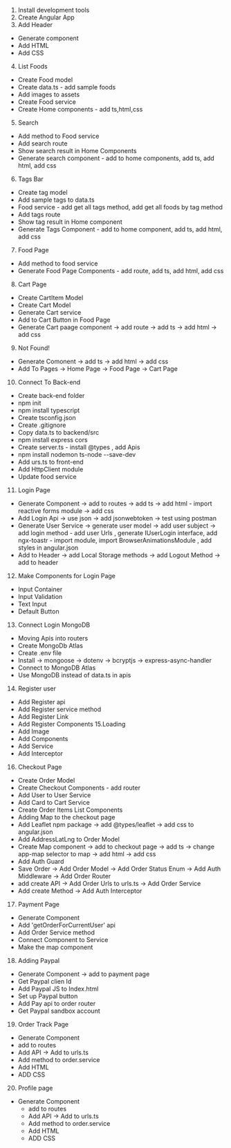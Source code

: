 
1. Install development tools
2. Create Angular App
3. Add Header
- Generate component
- Add HTML
- Add CSS
4. List Foods
- Create Food model
- Create data.ts - add sample foods
- Add images to assets
- Create Food service
- Create Home components - add ts,html,css
5. Search
- Add method to Food service
- Add search route 
- Show search result in Home Components
- Generate search component - add to home components, add ts, add html, add css
6. Tags Bar
- Create tag model
- Add sample tags to data.ts
- Food service - add get all tags method, add get all foods by tag method
- Add tags route
- Show tag result in Home component
- Generate Tags Component - add to home component, add ts, add html, add css
7. Food Page
- Add method to food service
- Generate Food Page Components - add route, add ts, add html, add css
8. Cart Page
- Create CartItem Model
- Create Cart Model
- Generate Cart service
- Add to Cart Button in Food Page
- Generate Cart paage component
 -> add route
 -> add ts 
 -> add html
 -> add css
 9. Not Found!
 - Generate Comonent
 -> add ts
 -> add html
 -> add css
 - Add To Pages
 -> Home Page
 -> Food Page
 -> Cart Page
 10. Connect To Back-end
 - Create back-end folder
 - npm init
 - npm install typescript
 - Create tsconfig.json
 - Create .gitignore
 - Copy data.ts to backend/src
 - npm install express cors
 - Create server.ts - install @types , add Apis
 - npm install nodemon ts-node --save-dev
 - Add urs.ts to front-end
 - Add HttpClient module
 - Update food service 
 11. Login Page 
 - Generate Component
 ->  add to routes
 -> add ts 
 ->  add html - import reactive forms module
 -> add css
 - Add Login Api
  -> use json
  -> add jsonwebtoken
  -> test using postman
  - Generate User Service
  -> generate user model
  -> add user subject 
  -> add login method - add user Urls , generate IUserLogin interface, add ngx-toastr - import module, import BrowserAnimationsModule , add styles in angular.json
  - Add to Header
  -> add Local Storage methods
  -> add Logout Method
  -> add to header
  12. Make Components for Login Page
  - Input Container
  - Input Validation
  - Text Input
  - Default Button
  13. Connect Login MongoDB
  - Moving Apis into routers
  - Create MongoDb Atlas
  - Create .env file
  - Install 
  -> mongoose
  -> dotenv
  -> bcryptjs
  -> express-async-handler
  - Connect to MongoDB Atlas
  - Use MongoDB instead of data.ts in apis
  14. Register user 
  - Add Register api
  - Add Register service method
  - Add Register Link
  - Add Register Components
  15.Loading
  - Add Image
  - Add Components
  - Add Service
  - Add Interceptor
  16. Checkout Page
  - Create Order Model
  - Create Checkout Components - add router
  - Add User to User Service
  - Add Card to Cart Service
  - Create Order Items List Components
  - Adding Map to the checkout page
  - Add Leaflet npm package
  -> add @types/leaflet
  -> add css to angular.json
  - Add AddressLatLng to Order Model
  - Create Map component
   -> add to checkout page
   -> add ts 
   -> change app-map selector to map
   -> add html
   -> add css 
   - Add Auth Guard
   - Save Order 
   -> Add Order Model
   -> Add Order Status Enum
   -> Add Auth Middleware
   -> Add Order Router
   - add create API
   -> Add Order Urls to urls.ts
   -> Add Order Service
   - Add create Method
   -> Add Auth Interceptor
   17. Payment Page 
   - Generate Component
   - Add 'getOrderForCurrentUser' api
   - Add Order Service method 
   - Connect Component to Service
   - Make the map component 
   18. Adding Paypal
   - Generate Component
   -> add to payment page
   - Get Paypal clien Id
   - Add Paypal JS to Index.html
   - Set up Paypal button
   - Add Pay api to order router
   - Get Paypal sandbox account
   19. Order Track Page
   - Generate Component 
   - add to routes
   - Add API
   -> Add to urls.ts
   - Add method to order.service
   - Add HTML
   - ADD CSS
20. Profile page
- Generate Component 
   - add to routes
   - Add API
   -> Add to urls.ts
   - Add method to order.service
   - Add HTML
   - ADD CSS
  


   









